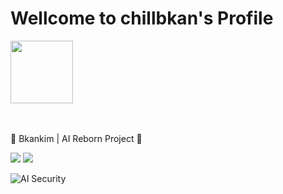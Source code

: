 # Wellcome to chillbkan's Profile

<img src="https://github.com/user-attachments/assets/3d70228c-59b4-4870-90f8-0e701c502caa" width="100" height="100"/>
<br><br><br>

🔄 Bkankim | AI Reborn Project 🔐

<img src="https://img.shields.io/badge/with%20a%20logo-grey?style=for-the-badge&logo=javascript"/>
<img src="https://img.shields.io/archlinux/v/:repository/:architecture/:packageName"/>

![AI Security](https://img.shields.io/badge/Specialization-AI_Security-blueviolet)
